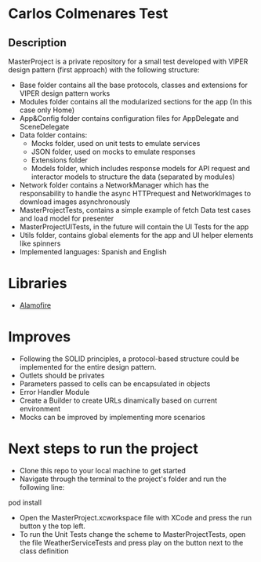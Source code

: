 # Carlos Colmenares Test
## Description
MasterProject is a private repository for a small test developed with VIPER design pattern (first approach) with the following structure:

- Base folder contains all the base protocols, classes and extensions for VIPER design pattern works
- Modules folder contains all the modularized sections for the app (In this case only Home)
- App&Config folder contains configuration files for AppDelegate and SceneDelegate
- Data folder contains:
    * Mocks folder, used on unit tests to emulate services
    * JSON folder, used on mocks to emulate responses
    * Extensions folder
    * Models folder, which includes response models for API request and interactor models to structure the data (separated by modules)
- Network folder contains a NetworkManager which has the responsability to handle the async HTTPrequest and NetworkImages to download images asynchronously
- MasterProjectTests, contains a simple example of fetch Data test cases and load model for presenter
- MasterProjectUITests, in the future will contain the UI Tests for the app
- Utils folder, contains global elements for the app and UI helper elements like spinners
- Implemented languages: Spanish and English

# Libraries
* [Alamofire](https://github.com/Alamofire/Alamofire)

# Improves

- Following the SOLID principles, a protocol-based structure could be implemented for the entire design pattern.
- Outlets should be privates 
- Parameters passed to cells can be encapsulated in objects
- Error Handler Module
- Create a Builder to create URLs dinamically based on current environment
- Mocks can be improved by implementing more scenarios 

# Next steps to run the project

- Clone this repo to your local machine to get started
- Navigate through the terminal to the project's folder and run the following line: 

pod install

- Open the MasterProject.xcworkspace file with XCode and press the run button y the top left.
- To run the Unit Tests change the scheme to MasterProjectTests, open the file WeatherServiceTests and press play on the button next to the class definition
